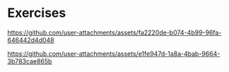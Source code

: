 # Exercises

https://github.com/user-attachments/assets/fa2220de-b074-4b99-96fa-646442d4d048

https://github.com/user-attachments/assets/e1fe947d-1a8a-4bab-9664-3b783cae865b
